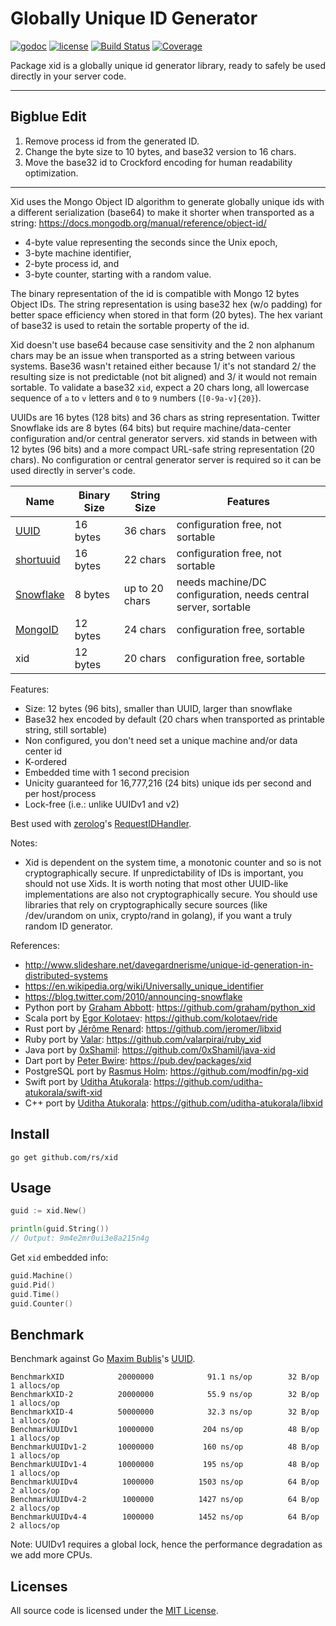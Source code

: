 # Globally Unique ID Generator

[![godoc](http://img.shields.io/badge/godoc-reference-blue.svg?style=flat)](https://godoc.org/github.com/rs/xid) [![license](http://img.shields.io/badge/license-MIT-red.svg?style=flat)](https://raw.githubusercontent.com/rs/xid/master/LICENSE) [![Build Status](https://travis-ci.org/rs/xid.svg?branch=master)](https://travis-ci.org/rs/xid) [![Coverage](http://gocover.io/_badge/github.com/rs/xid)](http://gocover.io/github.com/rs/xid)

Package xid is a globally unique id generator library, ready to safely be used directly in your server code.

---

## Bigblue Edit

1. Remove process id from the generated ID.
2. Change the byte size to 10 bytes, and base32 version to 16 chars.
3. Move the base32 id to Crockford encoding for human readability optimization.

---

Xid uses the Mongo Object ID algorithm to generate globally unique ids with a different serialization (base64) to make it shorter when transported as a string:
https://docs.mongodb.org/manual/reference/object-id/

- 4-byte value representing the seconds since the Unix epoch,
- 3-byte machine identifier,
- 2-byte process id, and
- 3-byte counter, starting with a random value.

The binary representation of the id is compatible with Mongo 12 bytes Object IDs.
The string representation is using base32 hex (w/o padding) for better space efficiency
when stored in that form (20 bytes). The hex variant of base32 is used to retain the
sortable property of the id.

Xid doesn't use base64 because case sensitivity and the 2 non alphanum chars may be an
issue when transported as a string between various systems. Base36 wasn't retained either
because 1/ it's not standard 2/ the resulting size is not predictable (not bit aligned)
and 3/ it would not remain sortable. To validate a base32 `xid`, expect a 20 chars long,
all lowercase sequence of `a` to `v` letters and `0` to `9` numbers (`[0-9a-v]{20}`).

UUIDs are 16 bytes (128 bits) and 36 chars as string representation. Twitter Snowflake
ids are 8 bytes (64 bits) but require machine/data-center configuration and/or central
generator servers. xid stands in between with 12 bytes (96 bits) and a more compact
URL-safe string representation (20 chars). No configuration or central generator server
is required so it can be used directly in server's code.

| Name        | Binary Size | String Size    | Features                                                       |
| ----------- | ----------- | -------------- | -------------------------------------------------------------- |
| [UUID]      | 16 bytes    | 36 chars       | configuration free, not sortable                               |
| [shortuuid] | 16 bytes    | 22 chars       | configuration free, not sortable                               |
| [Snowflake] | 8 bytes     | up to 20 chars | needs machine/DC configuration, needs central server, sortable |
| [MongoID]   | 12 bytes    | 24 chars       | configuration free, sortable                                   |
| xid         | 12 bytes    | 20 chars       | configuration free, sortable                                   |

[uuid]: https://en.wikipedia.org/wiki/Universally_unique_identifier
[shortuuid]: https://github.com/stochastic-technologies/shortuuid
[snowflake]: https://blog.twitter.com/2010/announcing-snowflake
[mongoid]: https://docs.mongodb.org/manual/reference/object-id/

Features:

- Size: 12 bytes (96 bits), smaller than UUID, larger than snowflake
- Base32 hex encoded by default (20 chars when transported as printable string, still sortable)
- Non configured, you don't need set a unique machine and/or data center id
- K-ordered
- Embedded time with 1 second precision
- Unicity guaranteed for 16,777,216 (24 bits) unique ids per second and per host/process
- Lock-free (i.e.: unlike UUIDv1 and v2)

Best used with [zerolog](https://github.com/rs/zerolog)'s
[RequestIDHandler](https://godoc.org/github.com/rs/zerolog/hlog#RequestIDHandler).

Notes:

- Xid is dependent on the system time, a monotonic counter and so is not cryptographically secure. If unpredictability of IDs is important, you should not use Xids. It is worth noting that most other UUID-like implementations are also not cryptographically secure. You should use libraries that rely on cryptographically secure sources (like /dev/urandom on unix, crypto/rand in golang), if you want a truly random ID generator.

References:

- http://www.slideshare.net/davegardnerisme/unique-id-generation-in-distributed-systems
- https://en.wikipedia.org/wiki/Universally_unique_identifier
- https://blog.twitter.com/2010/announcing-snowflake
- Python port by [Graham Abbott](https://github.com/graham): https://github.com/graham/python_xid
- Scala port by [Egor Kolotaev](https://github.com/kolotaev): https://github.com/kolotaev/ride
- Rust port by [Jérôme Renard](https://github.com/jeromer/): https://github.com/jeromer/libxid
- Ruby port by [Valar](https://github.com/valarpirai/): https://github.com/valarpirai/ruby_xid
- Java port by [0xShamil](https://github.com/0xShamil/): https://github.com/0xShamil/java-xid
- Dart port by [Peter Bwire](https://github.com/pitabwire): https://pub.dev/packages/xid
- PostgreSQL port by [Rasmus Holm](https://github.com/crholm): https://github.com/modfin/pg-xid
- Swift port by [Uditha Atukorala](https://github.com/uditha-atukorala): https://github.com/uditha-atukorala/swift-xid
- C++ port by [Uditha Atukorala](https://github.com/uditha-atukorala): https://github.com/uditha-atukorala/libxid

## Install

    go get github.com/rs/xid

## Usage

```go
guid := xid.New()

println(guid.String())
// Output: 9m4e2mr0ui3e8a215n4g
```

Get `xid` embedded info:

```go
guid.Machine()
guid.Pid()
guid.Time()
guid.Counter()
```

## Benchmark

Benchmark against Go [Maxim Bublis](https://github.com/satori)'s [UUID](https://github.com/satori/go.uuid).

```
BenchmarkXID        	20000000	        91.1 ns/op	      32 B/op	       1 allocs/op
BenchmarkXID-2      	20000000	        55.9 ns/op	      32 B/op	       1 allocs/op
BenchmarkXID-4      	50000000	        32.3 ns/op	      32 B/op	       1 allocs/op
BenchmarkUUIDv1     	10000000	       204 ns/op	      48 B/op	       1 allocs/op
BenchmarkUUIDv1-2   	10000000	       160 ns/op	      48 B/op	       1 allocs/op
BenchmarkUUIDv1-4   	10000000	       195 ns/op	      48 B/op	       1 allocs/op
BenchmarkUUIDv4     	 1000000	      1503 ns/op	      64 B/op	       2 allocs/op
BenchmarkUUIDv4-2   	 1000000	      1427 ns/op	      64 B/op	       2 allocs/op
BenchmarkUUIDv4-4   	 1000000	      1452 ns/op	      64 B/op	       2 allocs/op
```

Note: UUIDv1 requires a global lock, hence the performance degradation as we add more CPUs.

## Licenses

All source code is licensed under the [MIT License](https://raw.github.com/rs/xid/master/LICENSE).
